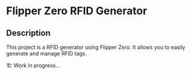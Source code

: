 # Flipper Zero RFID Generator

## Description

This project is a RFID generator using Flipper Zero. It allows you to easily generate and manage RFID tags.

🏗️ Work in progress...
